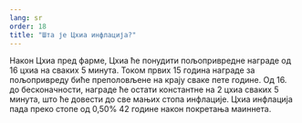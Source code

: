 ```yaml
---
lang: sr
order: 18
title: "Шта је Цхиа инфлација?"
---
```


Након Цхиа пред фарме, Цхиа ће понудити пољопривредне награде од 16 цхиа на сваких 5 минута. Током првих 15 година награде за пољопривреду биће преполовљене на крају сваке пете године. Од 16. до бесконачности, награде ће остати константне на 2 цхиа сваких 5 минута, што ће довести до све мањих стопа инфлације. Цхиа инфлација пада преко стопе од 0,50% 42 године након покретања маиннета.
